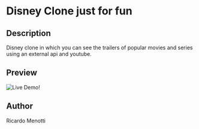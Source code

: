 
# Disney Clone just for fun

## Description
Disney clone in which you can see the trailers of popular movies and series using an external api and youtube.


## Preview 
![Live Demo!](https://disney.menottin.com/)


## Author
Ricardo Menotti






